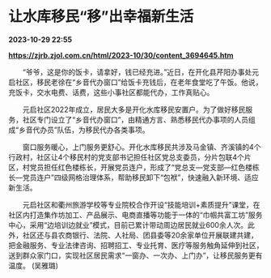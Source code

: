 # 让水库移民“移”出幸福新生活

**2023-10-29 22:55**

**https://zjrb.zjol.com.cn/html/2023-10/30/content_3694645.htm**

　　“爷爷，这是你的饭卡，请拿好，钱已经充进。”近日，在开化县芹阳办事处元启社区，移民老徐在“乡音代办窗口”给饭卡充钱后，在老年食堂吃了午饭。他说，充饭卡，交水电费、话费，这些小事社区都能代办，工作真贴心。

　　元启社区2022年成立，居民大多是开化水库移民安置户。为了做好移民服务，社区专门设立了“乡音代办窗口”，由精通方言、熟悉移民代办事项的人员组成“乡音代办员”队伍，为移民代办各类事项。

　　窗口服务暖心，上门服务更舒心。开化水库移民共涉及马金镇、齐溪镇的4个行政村，社区让4个移民村的党支部书记担任社区党总支委员，分片包联4个片区，村党员担任红色楼栋长，开展党员连户，形成了“党总支—党支部—红色楼栋长—党员连户”四级网格治理体系，帮助移民卸下“包袱”，快速融入新环境、适应新生活。

　　元启社区和衢州旅游学校等专业院校合作开设“技能培训+素质提升”课堂，在社区内打造集作坊加工、产品展示、电商直播等功能于一体的“巾帼共富工坊”服务中心，采用“边培训边就业”模式，目前已累计带动周边居民就业600余人次。此外，社区还与县农商银行、法院、人社局、团县委等20余家单位开展联建共建，把金融服务、专业法律咨询、招聘招工、专业托育、医疗等服务触角延伸到社区，送到群众家门口，实现社区居民需求“一窗办、一次办、上门办”，让移民服务更有温度。 (吴雅璐)